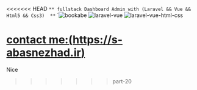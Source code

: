 <<<<<<< HEAD
`** fullstack Dashboard Admin with (Laravel && Vue && Html5 && Css3)  **`
`![bookabe](https://user-images.githubusercontent.com/43889064/112548401-cb1c9600-8dd9-11eb-8e10-a0b159b0abdf.png)
![laravel-vue](https://user-images.githubusercontent.com/43889064/112551198-3a948480-8dde-11eb-8485-4cb3112dc9f2.png)
![laravel-vue-html-css](https://user-images.githubusercontent.com/43889064/112551214-408a6580-8dde-11eb-9288-628b11e6e24c.png)

[contact me:(https://s-abasnezhad.ir)](https://s-abasnezhad.ir)
=======

Nice
>>>>>>> part-20
